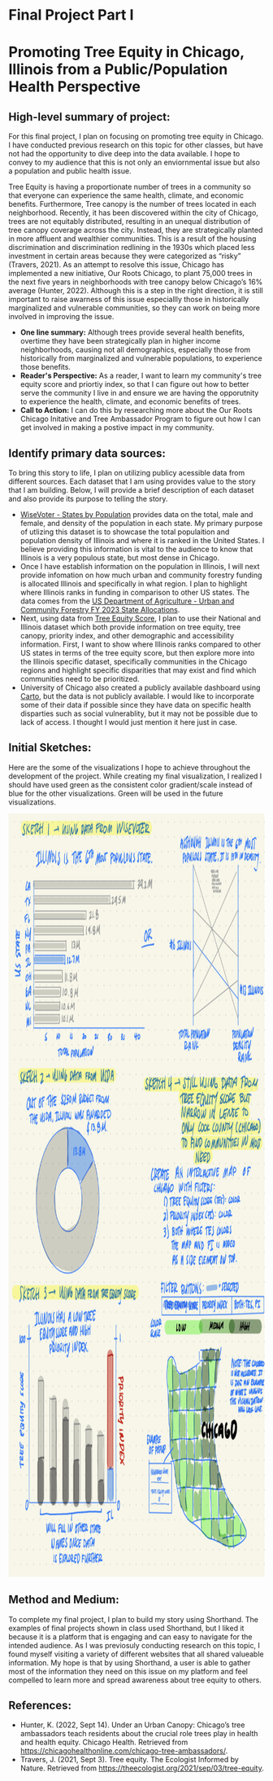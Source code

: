 # Final Project Part I
# Promoting Tree Equity in Chicago, Illinois from a Public/Population Health Perspective

## High-level summary of project: 
For this final project, I plan on focusing on promoting tree equity in Chicago. I have conducted previous research on this topic for other classes, but have not had the opportunity to dive deep into the data available. I hope to convey to my audience that this is not only an enviornmental issue but also a population and public health issue. 

Tree Equity is having a proportionate number of trees in a community so that everyone can experience the same health, climate, and economic benefits. Furthermore, Tree canopy is the number of trees located in each neighborhood. Recently, it has been discovered within the city of Chicago, trees are not equitably distributed, resulting in an unequal distribution of tree canopy coverage across the city. Instead, they are strategically planted in more affluent and wealthier communities. This is a result of the housing discrimination and discrimination redlining in the 1930s which placed less investment in certain areas because they were categorized as “risky” (Travers, 2021). As an attempt to resolve this issue, Chicago has implemented a new initiative, Our Roots Chicago, to plant 75,000 trees in the next five years in neighborhoods with tree canopy below Chicago’s 16% average (Hunter, 2022). Although this is a step in the right direction, it is still important to raise awarness of this issue especiallly those in historically marginalized and vulnerable communities, so they can work on being more involved in improving the issue. 

- **One line summary:** Although trees provide several health benefits, overtime they have been strategically plan in higher income neighborhoods, causing not all demographics, especially those from historically from marginalized and vulnerable populations, to experience those benefits. 
- **Reader's Perspective:** As a reader, I want to learn my community's tree equity score and priortiy index, so that I can figure out how to better serve the community I live in and ensure we are having the opporutnity to experience the health, climate, and economic benefits of trees. 
- **Call to Action:** I can do this by researching more about the Our Roots Chicago Initative and Tree Ambassador Program to figure out how I can get involved in making a postive impact in my community. 

## Identify primary data sources: 
To bring this story to life, I plan on utilizing publicy acessible data from different sources. Each dataset that I am using provides value to the story that I am building. Below, I will provide a brief description of each dataset and also provide its purpose to telling the story. 
- [WiseVoter - States by Population](https://wisevoter.com/state-rankings/states-by-population/) provides data on the total, male and female, and density of the population in each state. My primary purpose of utlizing this dataset is to showcase the total populaition and population density of Illinois and where it is ranked in the United States. I believe providing this information is vital to the audience to know that Illinois is a very populous state, but most dense in Chicago.
- Once I have establish information on the population in Illinois, I will next provide infomation on how much urban and community forestry funding is allocated Illinois and specifically in what region. I plan to highlight where Illinois ranks in funding in comparison to other US states. The data comes from the [US Department of Agriculture - Urban and Community Forestry FY 2023 State Allocations](https://www.fs.usda.gov/managing-land/urban-forests/ucf/fy23-state-allocations).
- Next, using data from [Tree Equity Score](https://www.treeequityscore.org/methodology#3.69/38.45/-100.76), I plan to use their National and Illinois dataset which both provide information on tree equity, tree canopy, priority index, and other demographic and accessibility information. First, I want to show where Illinois ranks compared to other US states in terms of the tree equity score, but then explore more into the Illinois specific dataset, specifically communities in the Chicago regions and highlight specific disparities that may exist and find which communities need to be prioritized.
- University of Chicago also created a publicly available dashboard using [Carto](https://universityofchicago.carto.com/u/rhabus/builder/7ca40602-e048-41ac-b9a2-4ea4707360a4/embed?state=%7B%22map%22%3A%7B%22ne%22%3A%5B41.7041906065988%2C-87.95860290527345%5D%2C%22sw%22%3A%5B41.9625536359481%2C-87.5054168701172%5D%2C%22center%22%3A%5B41.83350248182098%2C-87.73200988769531%5D%2C%22zoom%22%3A11%7D%2C%22widgets%22%3A%7B%22e877fe88-90a2-41bd-95cc-18d98cb70d91%22%3A%7B%22normalized%22%3Atrue%7D%2C%228b0a20ab-b337-4a6e-a1ac-82379e5569e2%22%3A%7B%22normalized%22%3Atrue%7D%2C%22e0b05dd5-195d-47ef-9e1e-9a884b90978c%22%3A%7B%22normalized%22%3Atrue%7D%2C%22b071640f-0191-43cd-8909-b6359a3a9791%22%3A%7B%22normalized%22%3Atrue%7D%2C%2297490837-b64c-4987-9f0d-6145085029f8%22%3A%7B%22normalized%22%3Atrue%7D%2C%22549c8d25-5942-4cac-ac92-71b498d106b2%22%3A%7B%22normalized%22%3Atrue%7D%2C%22793362e3-01cf-4e8a-bb4c-95c2487df3ae%22%3A%7B%22normalized%22%3Atrue%7D%2C%22f1e84acd-e895-4434-af11-830e727735ea%22%3A%7B%22normalized%22%3Atrue%7D%7D%7D), but the data is not publicly available. I would like to incorporate some of their data if possible since they have data on specific health disparties such as social vulnerablity, but it may not be possible due to lack of access. I thought I would just mention it here just in case. 

## Initial Sketches: 
Here are the some of the visualizations I hope to achieve throughout the development of the project. While creating my final visualization, I realized I should have used green as the consistent color gradient/scale instead of blue for the other visualizations. Green will be used in the future visualizations. 

<img src="Sketches.jpg" width="1100" height="1500" />

## Method and Medium: 
To complete my final project, I plan to build my story using Shorthand. The examples of final projects shown in class used Shorthand, but I liked it because it is a platform that is engaging and can easy to navigate for the intended audience. As I was previosuly conducting research on this topic, I found myself visiting a variety of different websites that all shared valueable information. My hope is that by using Shorthand, a user is able to gather most of the information they need on this issue on my platform and feel compelled to learn more and spread awareness about tree equity to others. 

## References: 
- Hunter, K. (2022, Sept 14). Under an Urban Canopy: Chicago’s tree ambassadors teach residents about the crucial role trees play in health and health equity. Chicago Health. Retrieved from https://chicagohealthonline.com/chicago-tree-ambassadors/. 
- Travers, J. (2021, Sept 3). Tree equity. The Ecologist Informed by Nature. Retrieved from https://theecologist.org/2021/sep/03/tree-equity. 
